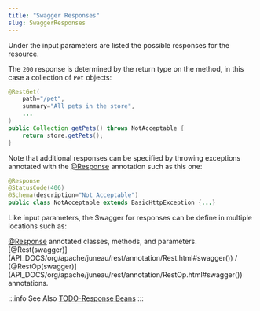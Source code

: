 ```yaml
---
title: "Swagger Responses"
slug: SwaggerResponses
---
```


Under the input parameters are listed the possible responses for the resource.

The `200` response is determined by the return type on the method, in this case a collection of `Pet` objects:

```java
@RestGet(
    path="/pet",
    summary="All pets in the store",
    ...
)
public Collection getPets() throws NotAcceptable {
    return store.getPets();
}
```

Note that additional responses can be specified by throwing exceptions annotated with the <a href="/site/apidocs/org/apache/juneau/http/annotation/Response.html" target="_blank">@Response</a> annotation such as this one:

```java
@Response
@StatusCode(406)
@Schema(description="Not Acceptable")
public class NotAcceptable extends BasicHttpException {...}
```

Like input parameters, the Swagger for responses can be define in multiple locations such as:

<tree>
<node-0><java-annotation><a href="/site/apidocs/org/apache/juneau/http/annotation/Response.html" target="_blank">@Response</a></java-annotation> annotated classes, methods, and parameters.</node-0>
<node-0><java-annotation>[@Rest(swagger)](API_DOCS/org/apache/juneau/rest/annotation/Rest.html#swagger())</java-annotation> / <java-annotation>[@RestOp(swagger)](API_DOCS/org/apache/juneau/rest/annotation/RestOp.html#swagger())</java-annotation> annotations.</node-0>
</tree>

:::info See Also
[TODO-Response Beans](..)
:::